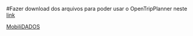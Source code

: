 #Fazer download dos arquivos para poder usar o OpenTripPlanner neste [link](https://drive.google.com/drive/folders/18zBXfFIHK8pVhCJlFVAZbJZYJW8Bw91D)

[MobiliDADOS](https://mobilidados.org.br/)

